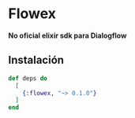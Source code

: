 # Flowex

**No oficial elixir sdk para Dialogflow**

## Instalación

```elixir
def deps do
  [
    {:flowex, "~> 0.1.0"}
  ]
end
```

